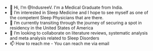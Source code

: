 - 👋 Hi, I’m @IndusreeV. I'm a Medical Graduate from India. 
- 👀 I’m interested in Sleep Medicine and I hope to see myself as one of the competent Sleep Physicians that are there.
- 🌱 I’m currently transiting through the journey of securing a spot in residency in the United States of America
- 💞️ I’m looking to collaborate on literature reviews, systematic analysis and meta analysis related to Sleep Disorders 
- 📫 How to reach me - You can reach me via email

<!---
IndusreeV/IndusreeV is a ✨ special ✨ repository because its `README.md` (this file) appears on your GitHub profile.
You can click the Preview link to take a look at your changes.
--->
